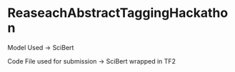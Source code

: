 # ReaseachAbstractTaggingHackathon

Model Used -> SciBert

Code File used for submission -> SciBert wrapped in TF2
